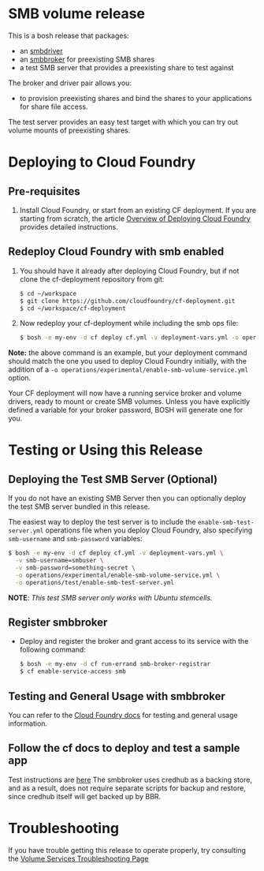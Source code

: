 # SMB volume release

This is a bosh release that packages: 
- an [smbdriver](https://github.com/cloudfoundry/smbdriver) 
- an [smbbroker](https://github.com/cloudfoundry/smbbroker) for preexisting SMB shares
- a test SMB server that provides a preexisting share to test against

The broker and driver pair allows you:
- to provision preexisting shares and bind the shares to your applications for share file access.

The test server provides an easy test target with which you can try out volume mounts of preexisting shares.

# Deploying to Cloud Foundry

## Pre-requisites

1. Install Cloud Foundry, or start from an existing CF deployment.  If you are starting from scratch, the article [Overview of Deploying Cloud Foundry](https://docs.cloudfoundry.org/deploying/index.html) provides detailed instructions.

## Redeploy Cloud Foundry with smb enabled

1. You should have it already after deploying Cloud Foundry, but if not clone the cf-deployment repository from git:

    ```bash
    $ cd ~/workspace
    $ git clone https://github.com/cloudfoundry/cf-deployment.git
    $ cd ~/workspace/cf-deployment
    ```

2. Now redeploy your cf-deployment while including the smb ops file:
    ```bash
    $ bosh -e my-env -d cf deploy cf.yml -v deployment-vars.yml -o operations/experimental/enable-smb-volume-service.yml
    ```
    
**Note:** the above command is an example, but your deployment command should match the one you used to deploy Cloud Foundry initially, with the addition of a `-o operations/experimental/enable-smb-volume-service.yml` option.

Your CF deployment will now have a running service broker and volume drivers, ready to mount or create SMB volumes.  Unless you have explicitly defined a variable for your broker password, BOSH will generate one for you.

# Testing or Using this Release

## Deploying the Test SMB Server (Optional)

If you do not have an existing SMB Server then you can optionally deploy the test SMB server bundled in this release.

The easiest way to deploy the test server is to include the `enable-smb-test-server.yml` operations file when you deploy Cloud Foundry, also specifying `smb-username` and `smb-password` variables:
```bash
$ bosh -e my-env -d cf deploy cf.yml -v deployment-vars.yml \
  -v smb-username=smbuser \
  -v smb-password=something-secret \
  -o operations/experimental/enable-smb-volume-service.yml \
  -o operations/test/enable-smb-test-server.yml
```

**NOTE**: *This test SMB server only works with Ubuntu stemcells.*

## Register smbbroker

* Deploy and register the broker and grant access to its service with the following command:

    ```bash
    $ bosh -e my-env -d cf run-errand smb-broker-registrar
    $ cf enable-service-access smb
    ```

## Testing and General Usage with smbbroker

You can refer to the [Cloud Foundry docs](https://docs.cloudfoundry.org/devguide/services/using-vol-services.html#smb) for testing and general usage information.

## Follow the cf docs to deploy and test a sample app

Test instructions are [here](https://docs.cloudfoundry.org/devguide/services/using-vol-services.html#smb-sample)
The smbbroker uses credhub as a backing store, and as a result, does not require separate scripts for backup and restore, since credhub itself will get backed up by BBR.

# Troubleshooting
If you have trouble getting this release to operate properly, try consulting the [Volume Services Troubleshooting Page](https://github.com/cloudfoundry-incubator/volman/blob/master/TROUBLESHOOTING.md)
